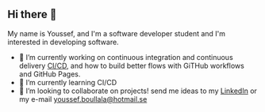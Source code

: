 ## Hi there 👋

My name is Youssef, and I'm a software developer student and I'm interested in developing software.

- 🔭 I’m currently working on continuous integration and continuous delivery [CI/CD](https://github.com/Y00e/cd-react-ciphher-frontend), and how to build better flows with GiTHub workflows and GitHub Pages.
- 🌱 I’m currently learning CI/CD
- 👯 I’m looking to collaborate on projects! send me ideas to my [LinkedIn](https://www.linkedin.com/in/youssef-bouallala-319518287/) or my e-mail youssef.boullala@hotmail.se

<!--
**Y00e/Y00e** is a ✨ _special_ ✨ repository because its `README.md` (this file) appears on your GitHub profile.

Here are some ideas to get you started:

- 🔭 I’m currently working on ...
- 🌱 I’m currently learning ...
- 👯 I’m looking to collaborate on ...
- 🤔 I’m looking for help with ...
- 💬 Ask me about ...
- 📫 How to reach me: ...
- 😄 Pronouns: ...
- ⚡ Fun fact: ...
-->
